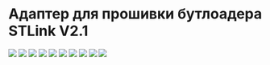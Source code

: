﻿# Адаптер для прошивки бутлоадера STLink V2.1


![](img/001.png)
![](img/002.png)
![](img/003.png)
![](img/004.png)
![](img/005.png)
![](img/006.png)
![](img/007.png)
![](img/008.png)
![](img/009.png)
![](img/010.png)

